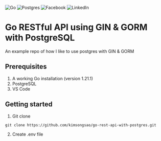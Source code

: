 ![Go](https://go.dev/)
![Postgres](https://www.postgresql.org/)
![Facebook](https://www.facebook.com/kimsongsao.official)
![LinkedIn](https://www.linkedin.com/in/kimsongsao/)


# Go RESTful API using GIN & GORM with PostgreSQL
An example repo of how I like to use postgres with GIN & GORM

## Prerequisites
1. A working Go installation (version 1.21.1)
2. PostgreSQL
3. VS Code

## Getting started
1. Git clone
```
git clone https://github.com/kimsongsao/go-rest-api-with-postgres.git
```
2. Create .env file